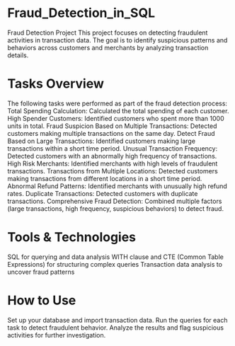 # Fraud_Detection_in_SQL
Fraud Detection Project
This project focuses on detecting fraudulent activities in transaction data. The goal is to identify suspicious patterns and behaviors across customers and merchants by analyzing transaction details.

# Tasks Overview
The following tasks were performed as part of the fraud detection process:
Total Spending Calculation: Calculated the total spending of each customer.
High Spender Customers: Identified customers who spent more than 1000 units in total.
Fraud Suspicion Based on Multiple Transactions: Detected customers making multiple transactions on the same day.
Detect Fraud Based on Large Transactions: Identified customers making large transactions within a short time period.
Unusual Transaction Frequency: Detected customers with an abnormally high frequency of transactions.
High Risk Merchants: Identified merchants with high levels of fraudulent transactions.
Transactions from Multiple Locations: Detected customers making transactions from different locations in a short time period.
Abnormal Refund Patterns: Identified merchants with unusually high refund rates.
Duplicate Transactions: Detected customers with duplicate transactions.
Comprehensive Fraud Detection: Combined multiple factors (large transactions, high frequency, suspicious behaviors) to detect fraud.
# Tools & Technologies
SQL for querying and data analysis
WITH clause and CTE (Common Table Expressions) for structuring complex queries
Transaction data analysis to uncover fraud patterns
# How to Use
Set up your database and import transaction data.
Run the queries for each task to detect fraudulent behavior.
Analyze the results and flag suspicious activities for further investigation.
